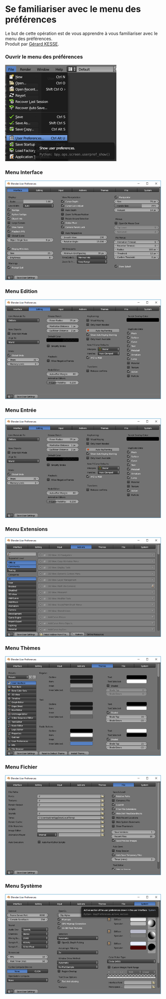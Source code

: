# Se familiariser avec le menu des préférences

Le but de cette opération est de vous apprendre à vous familiariser avec le menu des préférences.  
Produit par 
[Gérard KESSE](https://github.com/gkesse/ "https://github.com/gkesse").

### Ouvrir le menu des préférences

![Image](https://raw.githubusercontent.com/gkesse/ReadyBlender/master/Notion/img/Preferences.png)

### Menu Interface

![Image](https://raw.githubusercontent.com/gkesse/ReadyBlender/master/Notion/img/Preferences_Interface.png)

### Menu Edition

![Image](https://raw.githubusercontent.com/gkesse/ReadyBlender/master/Notion/img/Preferences_Edition.png)

### Menu Entrée

![Image](https://raw.githubusercontent.com/gkesse/ReadyBlender/master/Notion/img/Preferences_Edition.png)

### Menu Extensions

![Image](https://raw.githubusercontent.com/gkesse/ReadyBlender/master/Notion/img/Preferences_Extension.png)

### Menu Thèmes

![Image](https://raw.githubusercontent.com/gkesse/ReadyBlender/master/Notion/img/Preferences_Theme.png)

### Menu Fichier

![Image](https://raw.githubusercontent.com/gkesse/ReadyBlender/master/Notion/img/Preferences_Fichier.png)

### Menu Système

![Image](https://raw.githubusercontent.com/gkesse/ReadyBlender/master/Notion/img/Preferences_Systeme.png)

